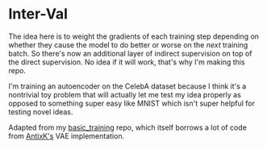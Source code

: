 # Inter-Val

The idea here is to weight the gradients of each training step depending on whether they cause the model to do better or worse on the *next* training batch. So there's now an additional layer of indirect supervision on top of the direct supervision. No idea if it will work, that's why I'm making this repo.

I'm training an autoencoder on the CelebA dataset because I think it's a nontrivial toy problem that will actually let me test my idea properly as opposed to something super easy like MNIST which isn't super helpful for testing novel ideas.

Adapted from my [basic_training](https://github.com/mkaic/basic_training) repo, which itself borrows a lot of code from [AntixK's](https://github.com/AntixK/PyTorch-VAE) VAE implementation. 